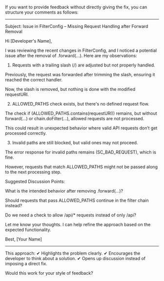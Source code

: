 If you want to provide feedback without directly giving the fix, you can structure your comments as follows:


---

Subject: Issue in FilterConfig – Missing Request Handling after Forward Removal

Hi [Developer's Name],

I was reviewing the recent changes in FilterConfig, and I noticed a potential issue after the removal of .forward(...). Here are my observations:

1. Requests with a trailing slash (/) are adjusted but not properly handled.

Previously, the request was forwarded after trimming the slash, ensuring it reached the correct handler.

Now, the slash is removed, but nothing is done with the modified requestURI.



2. ALLOWED_PATHS check exists, but there's no defined request flow.

The check if (ALLOWED_PATHS.contains(requestURI)) remains, but without forward(...) or chain.doFilter(...), allowed requests are not processed.

This could result in unexpected behavior where valid API requests don’t get processed correctly.



3. Invalid paths are still blocked, but valid ones may not proceed.

The error response for invalid paths remains (SC_BAD_REQUEST), which is fine.

However, requests that match ALLOWED_PATHS might not be passed along to the next processing step.




Suggested Discussion Points:

What is the intended behavior after removing .forward(...)?

Should requests that pass ALLOWED_PATHS continue in the filter chain instead?

Do we need a check to allow /api/* requests instead of only /api?


Let me know your thoughts. I can help refine the approach based on the expected functionality.

Best,
[Your Name]


---

This approach:
✔ Highlights the problem clearly.
✔ Encourages the developer to think about a solution.
✔ Opens up discussion instead of imposing a direct fix.

Would this work for your style of feedback?


